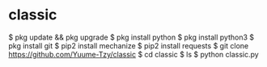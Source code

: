 # classic
$ pkg update &amp;&amp; pkg upgrade  $ pkg install python $ pkg install python3  $ pkg install git  $ pip2 install mechanize  $ pip2 install requests  $ git clone https://github.com/Yuume-Tzy/classic $ cd classic $ ls $ python classic.py
